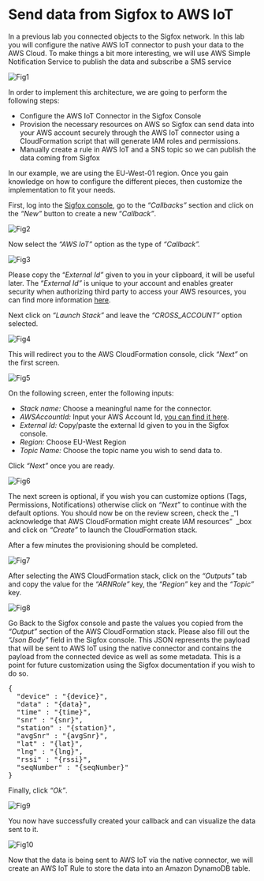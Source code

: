 # Send data from Sigfox to AWS IoT

In a previous lab you connected objects to the Sigfox network. In this lab you will configure the native AWS IoT connector to push your data to the AWS Cloud. To make things a bit more interesting, we will use AWS Simple Notification Service to publish the data and subscribe a SMS service

![Fig1](https://d2908q01vomqb2.cloudfront.net/f6e1126cedebf23e1463aee73f9df08783640400/2017/02/15/Fig1-1.jpg)

In order to implement this architecture, we are going to perform the following steps:

*   Configure the AWS IoT Connector in the Sigfox Console
*   Provision the necessary resources on AWS so Sigfox can send data into your AWS account securely through the AWS IoT connector using a CloudFormation script that will generate IAM roles and permissions.
*   Manually create a rule in AWS IoT and a SNS topic so we can publish the data coming from Sigfox

In our example, we are using the EU-West-01 region. Once you gain knowledge on how to configure the different pieces, then customize the implementation to fit your needs.

First, log into the [Sigfox console](https://backend.sigfox.com/auth/login), go to the _“Callbacks”_ section and click on the _“New”_ button to create a new “_Callback”_.

![Fig2](https://d2908q01vomqb2.cloudfront.net/f6e1126cedebf23e1463aee73f9df08783640400/2017/02/15/Fig2.png)

Now select the _“AWS IoT”_ option as the type of _“Callback”._

![Fig3](https://d2908q01vomqb2.cloudfront.net/f6e1126cedebf23e1463aee73f9df08783640400/2017/02/15/Fig3.png)

Please copy the “_External Id”_ given to you in your clipboard, it will be useful later. The “_External Id”_ is unique to your account and enables greater security when authorizing third party to access your AWS resources, you can find more information [here](http://docs.aws.amazon.com/IAM/latest/UserGuide/id_roles_create_for-user_externalid.html).

Next click on _“Launch Stack”_ and leave the _“CROSS_ACCOUNT”_ option selected.

![Fig4](https://d2908q01vomqb2.cloudfront.net/f6e1126cedebf23e1463aee73f9df08783640400/2017/02/15/Fig4.jpg)

This will redirect you to the AWS CloudFormation console, click _“Next”_ on the first screen.

![Fig5](https://d2908q01vomqb2.cloudfront.net/f6e1126cedebf23e1463aee73f9df08783640400/2017/02/15/Fig5.png)

On the following screen, enter the following inputs:

*   _Stack name:_ Choose a meaningful name for the connector.
*   _AWSAccountId:_ Input your AWS Account Id, [you can find it here](http://docs.aws.amazon.com/IAM/latest/UserGuide/console_account-alias.html).
*   _External Id:_ Copy/paste the external Id given to you in the Sigfox console.
*   _Region:_ Choose EU-West Region
*   _Topic Name:_ Choose the topic name you wish to send data to.

Click _“Next”_ once you are ready.

![Fig6](https://d2908q01vomqb2.cloudfront.net/f6e1126cedebf23e1463aee73f9df08783640400/2017/02/15/Fig6.png)

The next screen is optional, if you wish you can customize options (Tags, Permissions, Notifications) otherwise click on _“Next”_ to continue with the default options. You should now be on the review screen, check the _“I acknowledge that AWS CloudFormation might create IAM resources”  _box and click on _“Create”_ to launch the CloudFormation stack.

After a few minutes the provisioning should be completed.

![Fig7](https://d2908q01vomqb2.cloudfront.net/f6e1126cedebf23e1463aee73f9df08783640400/2017/02/15/Fig7.png)

After selecting the AWS CloudFormation stack, click on the _“Outputs”_ tab and copy the value for the _“ARNRole”_ key, the _“Region”_ key and the _“Topic”_ key.

![Fig8](https://d2908q01vomqb2.cloudfront.net/f6e1126cedebf23e1463aee73f9df08783640400/2017/02/15/Fig8.jpg)

Go Back to the Sigfox console and paste the values you copied from the _“Output”_ section of the AWS CloudFormation stack. Please also fill out the _“Json Body”_ field in the Sigfox console. This JSON represents the payload that will be sent to AWS IoT using the native connector and contains the payload from the connected device as well as some metadata. This is a point for future customization using the Sigfox documentation if you wish to do so.

<pre>{
  "device" : "{device}",
  "data" : "{data}",
  "time" : "{time}",
  "snr" : "{snr}",
  "station" : "{station}",
  "avgSnr" : "{avgSnr}",
  "lat" : "{lat}",
  "lng" : "{lng}",
  "rssi" : "{rssi}",
  "seqNumber" : "{seqNumber}"
}</pre>

Finally, click _“Ok”_.

![Fig9](https://d2908q01vomqb2.cloudfront.net/f6e1126cedebf23e1463aee73f9df08783640400/2017/02/15/Fig9.jpg)

You now have successfully created your callback and can visualize the data sent to it.

![Fig10](https://d2908q01vomqb2.cloudfront.net/f6e1126cedebf23e1463aee73f9df08783640400/2017/02/15/Fig10.png)

Now that the data is being sent to AWS IoT via the native connector, we will create an AWS IoT Rule to store the data into an Amazon DynamoDB table.

